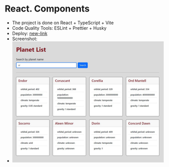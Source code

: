 # React. Components

- The project is done on React + TypeScript + Vite
- Code Quality Tools: ESLint + Prettier + Husky
- Deploy: [new-link](https://mali-zi-components.netlify.app/)
- Screenshot:
- ![](https://github.com/Mali-zi/star-wars/blob/star-wars/src/img/star-wars.JPG)
